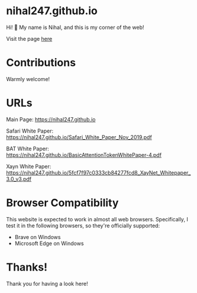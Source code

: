 # nihal247.github.io

Hi! 👋 My name is Nihal, and this is my corner of the web!

Visit the page [here](https://nihal247.github.io/)

# Contributions

Warmly welcome!

# URLs

Main Page: https://nihal247.github.io

Safari White Paper: https://nihal247.github.io/Safari_White_Paper_Nov_2019.pdf

BAT White Paper: https://nihal247.github.io/BasicAttentionTokenWhitePaper-4.pdf

Xayn White Paper: https://nihal247.github.io/5fcf7f97c0333cb84277fcd8_XayNet_Whitepaper_3.0_v3.pdf

# Browser Compatibility

This website is expected to work in almost all web browsers. Specifically, I test it in the following browsers, so they're officially supported:

- Brave on Windows
- Microsoft Edge on Windows

# Thanks!

Thank you for having a look here!
